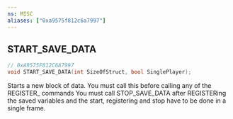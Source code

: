 ```yaml
---
ns: MISC
aliases: ["0xa9575f812c6a7997"]
---
```

## START_SAVE_DATA

```c
// 0xA9575F812C6A7997
void START_SAVE_DATA(int SizeOfStruct, bool SinglePlayer);
```

Starts a new block of data. You must call this before calling any of the REGISTER_ commands You must call STOP_SAVE_DATA after REGISTERing the saved variables and the start, registering and stop have to be done in a single frame.

